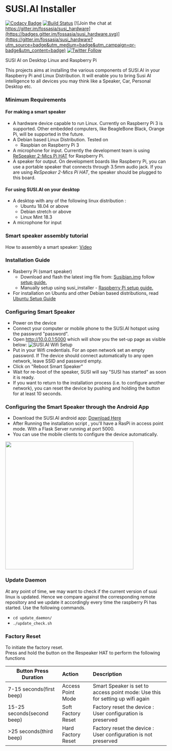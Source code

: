 # SUSI.AI Installer

[![Codacy Badge](https://api.codacy.com/project/badge/Grade/167b701c744841c5a05269d06b863732)](https://app.codacy.com/app/fossasia/susi_installer?utm_source=github.com&utm_medium=referral&utm_content=fossasia/susi_linux&utm_campaign=badger)
[![Build Status](https://travis-ci.org/fossasia/susi_installer.svg?branch=development)](https://travis-ci.org/fossasia/susi_installer)
[![Join the chat at https://gitter.im/fossasia/susi_hardware](https://badges.gitter.im/fossasia/susi_hardware.svg)](https://gitter.im/fossasia/susi_hardware?utm_source=badge&utm_medium=badge&utm_campaign=pr-badge&utm_content=badge)
[![Twitter Follow](https://img.shields.io/twitter/follow/susiai_.svg?style=social&label=Follow&maxAge=2592000?style=flat-square)](https://twitter.com/susiai_)

SUSI AI on Desktop Linux and Raspberry Pi

This projects aims at installing the various components of SUSI.AI in your Raspberry Pi and Linux Distribution. It will enable you to bring Susi AI intelligence to all devices you may think like a Speaker, Car, Personal Desktop etc.

### Minimum Requirements

#### For making a smart speaker
* A hardware device capable to run Linux. Currently on Raspberry Pi 3 is supported. Other embedded computers, like BeagleBone Black, Orange Pi, will be supported in the future.
* A Debian based Linux Distribution. Tested on
    - Raspbian on Raspberry Pi 3
* A microphone for input. Currently the development team is using [ReSpeaker 2-Mics Pi HAT](https://www.seeedstudio.com/ReSpeaker-2-Mics-Pi-HAT-p-2874.html) for Raspberry Pi.
* A speaker for output. On development boards like Raspberry Pi, you can use a portable speaker that connects through
3.5mm audio jack. If you are using _ReSpeaker 2-Mics Pi HAT_, the speaker should be plugged to this board.

#### For using SUSI.AI on your desktop
* A desktop with any of the following linux distribution :
  - Ubuntu 18.04 or above
  - Debian stretch or above
  - Linux Mint 18.3
* A microphone for input

### Smart speaker assembly tutorial

How to assembly a smart speaker: [Video](https://www.youtube.com/watch?v=jAEmRvQLmc0)

### Installation Guide
* Rasberry Pi (smart speaker)
  - Download and flash the latest img file from: [Susibian.img](https://github.com/fossasia/susi_installer/releases) follow [setup guide.](docs/development_device_handout.md)
  - Manually setup using susi_installer - [Raspberry Pi setup guide.](docs/raspberry-pi_install.md)
* For installation on Ubuntu and other Debian based distributions, read [Ubuntu Setup Guide](docs/ubuntu_install.md)

### Configuring Smart Speaker
* Power on the device
* Connect your computer or mobile phone to the SUSI.AI hotspot using the password "password".
* Open http://10.0.0.1:5000 which will show you the set-up page as visible below:
![SUSI.AI Wifi Setup](docs/images/SUSI.AI-Wifi-Setup.png "SUSI.AI Wifi Setup")
* Put in your Wifi credentials. For an open network set an empty password. If The device should connect automatically to any open network, leave SSID and password empty.
* Click on "Reboot Smart Speaker"
* Wait for re-boot of the speaker, SUSI will say "SUSI has started" as soon it is ready.
* If you want to return to the installation process (i.e. to configure another network), you can reset the device by pushing and holding the button for at least 10 seconds.

### Configuring the Smart Speaker through the Android App
* Download the SUSI.AI android app: [Download Here](https://github.com/fossasia/susi_android/blob/apk/susiai-master-playStore-release.apk?raw=true)
* After Running the installation script , you'll have a RasPi in access point mode. With a Flask Server running at port 5000.
* You can use the mobile clients to configure the device automatically.<br>
<img src="docs/images/ios_app.gif" height="400px">


### Update Daemon

At any point of time, we may want to check if the current version of susi linux is updated. Hence we compare against the corresponding remote repository and we update it accordingly every time the raspberry Pi has started.
Use the following commands.
* `cd update_daemon/`
* `./update_check.sh`

### Factory Reset

To initiate the factory reset.<br/>
Press and hold the button on the Respeaker HAT to perform the following functions

| Button Press Duration       | Action              | Description                                                                   |
| --------------------------- |:--------------------|:------------------------------------------------------------------------------|
| 7-15 seconds(first beep)    | Access Point Mode   | Smart Speaker is set to access point mode: Use this for setting up wifi again |
| 15-25 seconds(second beep)  | Soft Factory Reset  | Factory reset the device : User configuration is preserved                    |
| >25 seconds(third beep)     | Hard Factory Reset  |  Factory reset the device : User configuration is not preserved               |
